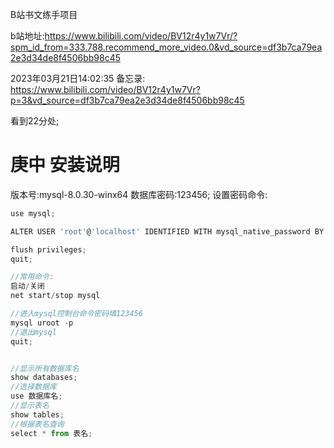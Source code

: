 B站书文练手项目

b站地址:https://www.bilibili.com/video/BV12r4y1w7Vr/?spm_id_from=333.788.recommend_more_video.0&vd_source=df3b7ca79ea2e3d34de8f4506bb98c45


2023年03月21日14:02:35 备忘录:
https://www.bilibili.com/video/BV12r4y1w7Vr?p=3&vd_source=df3b7ca79ea2e3d34de8f4506bb98c45

看到22分处;

# 庚中 安装说明
版本号:mysql-8.0.30-winx64
数据库密码:123456;
设置密码命令:
```js
use mysql;

ALTER USER 'root'@'localhost' IDENTIFIED WITH mysql_native_password BY '123456';

flush privileges;
quit;

//常用命令:
启动/关闭
net start/stop mysql

//进入mysql控制台命令密码填123456
mysql uroot -p
//退出mysql
quit;


//显示所有数据库名
show databases;
//选择数据库
use 数据库名;
//显示表名
show tables;
//根据表名查询
select * from 表名;

```

